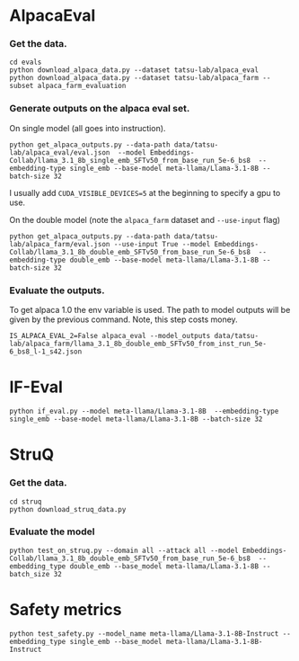 # AlpacaEval


### Get the data.

```
cd evals
python download_alpaca_data.py --dataset tatsu-lab/alpaca_eval
python download_alpaca_data.py --dataset tatsu-lab/alpaca_farm --subset alpaca_farm_evaluation
```

### Generate outputs on the alpaca eval set.
On single model (all goes into instruction).
```
python get_alpaca_outputs.py --data-path data/tatsu-lab/alpaca_eval/eval.json  --model Embeddings-Collab/llama_3.1_8b_single_emb_SFTv50_from_base_run_5e-6_bs8  --embedding-type single_emb --base-model meta-llama/Llama-3.1-8B --batch-size 32
```
I usually add `CUDA_VISIBLE_DEVICES=5` at the beginning to specify a gpu to use.

On the double model (note the `alpaca_farm` dataset and `--use-input` flag)
```
python get_alpaca_outputs.py --data-path data/tatsu-lab/alpaca_farm/eval.json --use-input True --model Embeddings-Collab/llama_3.1_8b_double_emb_SFTv50_from_base_run_5e-6_bs8  --embedding-type double_emb --base-model meta-llama/Llama-3.1-8B --batch-size 32
```

### Evaluate the outputs.
To get alpaca 1.0 the env variable is used.
The path to model outputs will be given by the previous command.
Note, this step costs money.
```
IS_ALPACA_EVAL_2=False alpaca_eval --model_outputs data/tatsu-lab/alpaca_farm/llama_3.1_8b_double_emb_SFTv50_from_inst_run_5e-6_bs8_l-1_s42.json
```


# IF-Eval
```
python if_eval.py --model meta-llama/Llama-3.1-8B  --embedding-type single_emb --base-model meta-llama/Llama-3.1-8B --batch-size 32
```

# StruQ
### Get the data.
```
cd struq
python download_struq_data.py
```

### Evaluate the model
```
python test_on_struq.py --domain all --attack all --model Embeddings-Collab/llama_3.1_8b_double_emb_SFTv50_from_base_run_5e-6_bs8  --embedding_type double_emb --base_model meta-llama/Llama-3.1-8B --batch_size 32
```


# Safety metrics
```
python test_safety.py --model_name meta-llama/Llama-3.1-8B-Instruct --embedding_type single_emb --base_model meta-llama/Llama-3.1-8B-Instruct
```